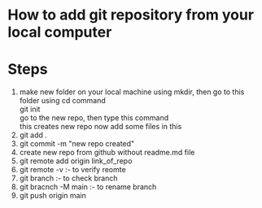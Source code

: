# How to add git repository from your local computer 

# Steps

1) make new folder on your local machine using mkdir, then go to this folder using cd command <br>
    git init <br>
    go to the new repo, then type this command <br>
    this creates new repo now add some files in this <br>
2) git add .<br>
3) git commit -m "new repo created"<br>
4) create new repo from github without readme.md file<br>
5) git remote add origin link_of_repo<br>
6) git remote -v :- to verify reomte <br>
7) git branch :- to check branch<br>
8) git bracnch -M main :- to rename branch<br>
9) git push origin main<br>
